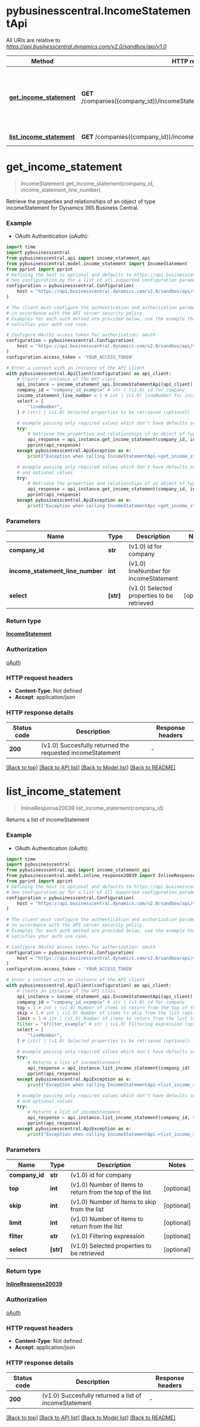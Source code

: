 # pybusinesscentral.IncomeStatementApi

All URIs are relative to *https://api.businesscentral.dynamics.com/v2.0/sandbox/api/v1.0*

Method | HTTP request | Description
------------- | ------------- | -------------
[**get_income_statement**](IncomeStatementApi.md#get_income_statement) | **GET** /companies({company_id})/incomeStatement({incomeStatement_lineNumber}) | Retrieve the properties and relationships of an object of type incomeStatement for Dynamics 365 Business Central.
[**list_income_statement**](IncomeStatementApi.md#list_income_statement) | **GET** /companies({company_id})/incomeStatement | Returns a list of incomeStatement


# **get_income_statement**
> IncomeStatement get_income_statement(company_id, income_statement_line_number)

Retrieve the properties and relationships of an object of type incomeStatement for Dynamics 365 Business Central.

### Example

* OAuth Authentication (oAuth):
```python
import time
import pybusinesscentral
from pybusinesscentral.api import income_statement_api
from pybusinesscentral.model.income_statement import IncomeStatement
from pprint import pprint
# Defining the host is optional and defaults to https://api.businesscentral.dynamics.com/v2.0/sandbox/api/v1.0
# See configuration.py for a list of all supported configuration parameters.
configuration = pybusinesscentral.Configuration(
    host = "https://api.businesscentral.dynamics.com/v2.0/sandbox/api/v1.0"
)

# The client must configure the authentication and authorization parameters
# in accordance with the API server security policy.
# Examples for each auth method are provided below, use the example that
# satisfies your auth use case.

# Configure OAuth2 access token for authorization: oAuth
configuration = pybusinesscentral.Configuration(
    host = "https://api.businesscentral.dynamics.com/v2.0/sandbox/api/v1.0"
)
configuration.access_token = 'YOUR_ACCESS_TOKEN'

# Enter a context with an instance of the API client
with pybusinesscentral.ApiClient(configuration) as api_client:
    # Create an instance of the API class
    api_instance = income_statement_api.IncomeStatementApi(api_client)
    company_id = "company_id_example" # str | (v1.0) id for company
    income_statement_line_number = 1 # int | (v1.0) lineNumber for incomeStatement
    select = [
        "lineNumber",
    ] # [str] | (v1.0) Selected properties to be retrieved (optional)

    # example passing only required values which don't have defaults set
    try:
        # Retrieve the properties and relationships of an object of type incomeStatement for Dynamics 365 Business Central.
        api_response = api_instance.get_income_statement(company_id, income_statement_line_number)
        pprint(api_response)
    except pybusinesscentral.ApiException as e:
        print("Exception when calling IncomeStatementApi->get_income_statement: %s\n" % e)

    # example passing only required values which don't have defaults set
    # and optional values
    try:
        # Retrieve the properties and relationships of an object of type incomeStatement for Dynamics 365 Business Central.
        api_response = api_instance.get_income_statement(company_id, income_statement_line_number, select=select)
        pprint(api_response)
    except pybusinesscentral.ApiException as e:
        print("Exception when calling IncomeStatementApi->get_income_statement: %s\n" % e)
```


### Parameters

Name | Type | Description  | Notes
------------- | ------------- | ------------- | -------------
 **company_id** | **str**| (v1.0) id for company |
 **income_statement_line_number** | **int**| (v1.0) lineNumber for incomeStatement |
 **select** | **[str]**| (v1.0) Selected properties to be retrieved | [optional]

### Return type

[**IncomeStatement**](IncomeStatement.md)

### Authorization

[oAuth](../README.md#oAuth)

### HTTP request headers

 - **Content-Type**: Not defined
 - **Accept**: application/json


### HTTP response details
| Status code | Description | Response headers |
|-------------|-------------|------------------|
**200** | (v1.0) Succesfully returned the requested incomeStatement |  -  |

[[Back to top]](#) [[Back to API list]](../README.md#documentation-for-api-endpoints) [[Back to Model list]](../README.md#documentation-for-models) [[Back to README]](../README.md)

# **list_income_statement**
> InlineResponse20039 list_income_statement(company_id)

Returns a list of incomeStatement

### Example

* OAuth Authentication (oAuth):
```python
import time
import pybusinesscentral
from pybusinesscentral.api import income_statement_api
from pybusinesscentral.model.inline_response20039 import InlineResponse20039
from pprint import pprint
# Defining the host is optional and defaults to https://api.businesscentral.dynamics.com/v2.0/sandbox/api/v1.0
# See configuration.py for a list of all supported configuration parameters.
configuration = pybusinesscentral.Configuration(
    host = "https://api.businesscentral.dynamics.com/v2.0/sandbox/api/v1.0"
)

# The client must configure the authentication and authorization parameters
# in accordance with the API server security policy.
# Examples for each auth method are provided below, use the example that
# satisfies your auth use case.

# Configure OAuth2 access token for authorization: oAuth
configuration = pybusinesscentral.Configuration(
    host = "https://api.businesscentral.dynamics.com/v2.0/sandbox/api/v1.0"
)
configuration.access_token = 'YOUR_ACCESS_TOKEN'

# Enter a context with an instance of the API client
with pybusinesscentral.ApiClient(configuration) as api_client:
    # Create an instance of the API class
    api_instance = income_statement_api.IncomeStatementApi(api_client)
    company_id = "company_id_example" # str | (v1.0) id for company
    top = 1 # int | (v1.0) Number of items to return from the top of the list (optional)
    skip = 1 # int | (v1.0) Number of items to skip from the list (optional)
    limit = 1 # int | (v1.0) Number of items to return from the list (optional)
    filter = "$filter_example" # str | (v1.0) Filtering expression (optional)
    select = [
        "lineNumber",
    ] # [str] | (v1.0) Selected properties to be retrieved (optional)

    # example passing only required values which don't have defaults set
    try:
        # Returns a list of incomeStatement
        api_response = api_instance.list_income_statement(company_id)
        pprint(api_response)
    except pybusinesscentral.ApiException as e:
        print("Exception when calling IncomeStatementApi->list_income_statement: %s\n" % e)

    # example passing only required values which don't have defaults set
    # and optional values
    try:
        # Returns a list of incomeStatement
        api_response = api_instance.list_income_statement(company_id, top=top, skip=skip, limit=limit, filter=filter, select=select)
        pprint(api_response)
    except pybusinesscentral.ApiException as e:
        print("Exception when calling IncomeStatementApi->list_income_statement: %s\n" % e)
```


### Parameters

Name | Type | Description  | Notes
------------- | ------------- | ------------- | -------------
 **company_id** | **str**| (v1.0) id for company |
 **top** | **int**| (v1.0) Number of items to return from the top of the list | [optional]
 **skip** | **int**| (v1.0) Number of items to skip from the list | [optional]
 **limit** | **int**| (v1.0) Number of items to return from the list | [optional]
 **filter** | **str**| (v1.0) Filtering expression | [optional]
 **select** | **[str]**| (v1.0) Selected properties to be retrieved | [optional]

### Return type

[**InlineResponse20039**](InlineResponse20039.md)

### Authorization

[oAuth](../README.md#oAuth)

### HTTP request headers

 - **Content-Type**: Not defined
 - **Accept**: application/json


### HTTP response details
| Status code | Description | Response headers |
|-------------|-------------|------------------|
**200** | (v1.0) Succesfully returned a list of incomeStatement |  -  |

[[Back to top]](#) [[Back to API list]](../README.md#documentation-for-api-endpoints) [[Back to Model list]](../README.md#documentation-for-models) [[Back to README]](../README.md)

